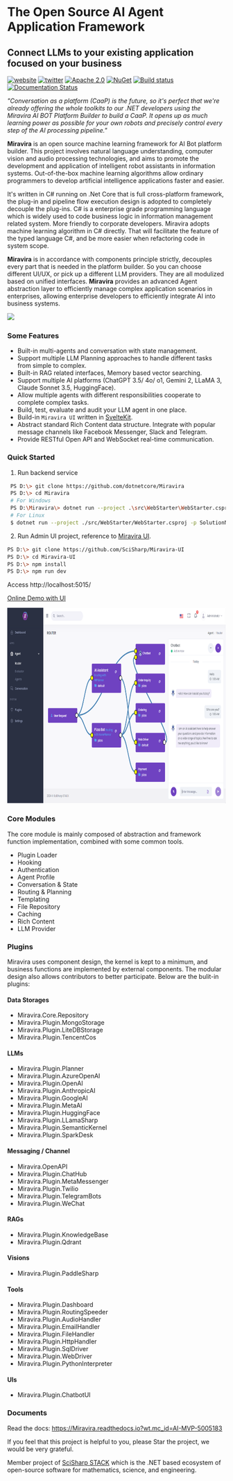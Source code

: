 # The Open Source AI Agent Application Framework
## Connect LLMs to your existing application focused on your business

[![website](https://img.shields.io/badge/webiste-website)](https://www.miravira.tech/)
[![twitter](https://img.shields.io/badge/twitter-X)](https://x.com/miravira_ai)
[![Apache 2.0](https://img.shields.io/hexpm/l/plug.svg)](https://raw.githubusercontent.com/Oceania2018/Miravira/master/LICENSE) 
[![NuGet](https://img.shields.io/nuget/dt/Miravira.Core.svg)](https://www.nuget.org/packages/Miravira.Core) 
[![Build status](https://ci.appveyor.com/api/projects/status/qx2dx5ca5hjqodm5?svg=true)](https://ci.appveyor.com/project/Haiping-Chen/Miravira)
[![Documentation Status](https://readthedocs.org/projects/Miravira/badge/?version=latest)](https://Miravira.readthedocs.io/en/latest/?badge=latest)

*"Conversation as a platform (CaaP) is the future, so it's perfect that we're already offering the whole toolkits to our .NET developers using the Miravira AI BOT Platform Builder to build a CaaP. It opens up as much learning power as possible for your own robots and precisely control every step of the AI processing pipeline."*
    
**Miravira** is an open source machine learning framework for AI Bot platform builder. This project involves natural language understanding, computer vision and audio processing technologies, and aims to promote the development and application of intelligent robot assistants in information systems. Out-of-the-box machine learning algorithms allow ordinary programmers to develop artificial intelligence applications faster and easier. 

It's written in C# running on .Net Core that is full cross-platform framework, the plug-in and pipeline flow execution design is adopted to completely decouple the plug-ins. C# is a enterprise grade programming language which is widely used to code business logic in information management related system. More friendly to corporate developers. Miravira adopts machine learning algorithm in C# directly. That will facilitate the feature of the typed language C#, and be more easier when refactoring code in system scope. 

**Miravira** is in accordance with components principle strictly, decouples every part that is needed in the platform builder. So you can choose different UI/UX, or pick up a different LLM providers. They are all modulized based on unified interfaces. **Miravira** provides an advanced Agent abstraction layer to efficiently manage complex application scenarios in enterprises, allowing enterprise developers to efficiently integrate AI into business systems.

![](./docs/architecture/assets/Miravira_diagram.png)

### Some Features

* Built-in multi-agents and conversation with state management.
* Support multiple LLM Planning approaches to handle different tasks from simple to complex.
* Built-in RAG related interfaces, Memory based vector searching.
* Support multiple AI platforms (ChatGPT 3.5/ 4o/ o1, Gemini 2, LLaMA 3, Claude Sonnet 3.5, HuggingFace).
* Allow multiple agents with different responsibilities cooperate to complete complex tasks. 
* Build, test, evaluate and audit your LLM agent in one place.
* Build-in `Miravira UI` written in [SvelteKit](https://kit.svelte.dev/).
* Abstract standard Rich Content data structure. Integrate with popular message channels like Facebook Messenger, Slack and Telegram.
* Provide RESTful Open API and WebSocket real-time communication.

### Quick Started
1. Run backend service
```sh
 PS D:\> git clone https://github.com/dotnetcore/Miravira
 PS D:\> cd Miravira
 # For Windows
 PS D:\Miravira\> dotnet run --project .\src\WebStarter\WebStarter.csproj -p SolutionName=Miravira
 # For Linux
 $ dotnet run --project ./src/WebStarter/WebStarter.csproj -p SolutionName=Miravira
```

2. Run Admin UI project, reference to [Miravira UI](https://github.com/SciSharp/Miravira-UI).
```sh
PS D:\> git clone https://github.com/SciSharp/Miravira-UI
PS D:\> cd Miravira-UI
PS D:\> npm install
PS D:\> npm run dev
```

Access http://localhost:5015/ 

[Online Demo with UI](https://Miravira.azurewebsites.net/?wt.mc_id=AI-MVP-5005183)

<img src="./docs/static/screenshots/agent-builder-agents.png" height="450px"/>

### Core Modules

The core module is mainly composed of abstraction and framework function implementation, combined with some common tools.

- Plugin Loader
- Hooking
- Authentication
- Agent Profile
- Conversation & State
- Routing & Planning
- Templating
- File Repository
- Caching
- Rich Content
- LLM Provider


### Plugins

Miravira uses component design, the kernel is kept to a minimum, and business functions are implemented by external components. The modular design also allows contributors to better participate. Below are the bulit-in plugins:

#### Data Storages
- Miravira.Core.Repository
- Miravira.Plugin.MongoStorage
- Miravira.Plugin.LiteDBStorage
- Miravira.Plugin.TencentCos

#### LLMs
- Miravira.Plugin.Planner
- Miravira.Plugin.AzureOpenAI
- Miravira.Plugin.OpenAI
- Miravira.Plugin.AnthropicAI
- Miravira.Plugin.GoogleAI
- Miravira.Plugin.MetaAI
- Miravira.Plugin.HuggingFace
- Miravira.Plugin.LLamaSharp
- Miravira.Plugin.SemanticKernel
- Miravira.Plugin.SparkDesk

#### Messaging / Channel
- Miravira.OpenAPI
- Miravira.Plugin.ChatHub
- Miravira.Plugin.MetaMessenger
- Miravira.Plugin.Twilio
- Miravira.Plugin.TelegramBots
- Miravira.Plugin.WeChat
  
#### RAGs
- Miravira.Plugin.KnowledgeBase
- Miravira.Plugin.Qdrant

#### Visions
- Miravira.Plugin.PaddleSharp

#### Tools
- Miravira.Plugin.Dashboard
- Miravira.Plugin.RoutingSpeeder
- Miravira.Plugin.AudioHandler
- Miravira.Plugin.EmailHandler
- Miravira.Plugin.FileHandler
- Miravira.Plugin.HttpHandler
- Miravira.Plugin.SqlDriver
- Miravira.Plugin.WebDriver
- Miravira.Plugin.PythonInterpreter

#### UIs
- Miravira.Plugin.ChatbotUI

### Documents

Read the docs: https://Miravira.readthedocs.io?wt.mc_id=AI-MVP-5005183

If you feel that this project is helpful to you, please Star the project, we would be very grateful.

Member project of [SciSharp STACK](https://github.com/SciSharp) which is the .NET based ecosystem of open-source software for mathematics, science, and engineering.
